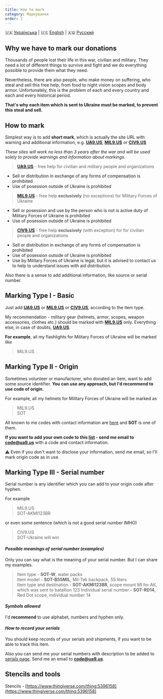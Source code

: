 ```yaml
---
title: How to mark
category: Маркування
order: 2
---
```


🇺🇦 [Українська](/mark/mark)  \|  🇺🇸 [English](/mark/mark_en)  \|  🇦🇶 [Русский](/mark/mark_ru)

## Why we have to mark our donations

Thousands of people lost their life in this war, civilian and military. They need a lot of different things to survive and fight and we do everything possible to provide them what they need.

Nevertheless, there are also people, who make money on suffering, who steal and sell this free help, from food to night vision scopes and body armor. Unfortunately, this is the problem of each and every country and each and every historical period.

**That's why each item which is sent to Ukraine must be marked, to prevent this steal and sell.**

## How to mark

Simplest way is to add **short mark**, which is actually the site URL with warning and additional information, e.g. **[UA9.US](/alert/generic)**, **[MIL9.US](/alert/military)** or **[CIV9.US](/alert/civil)**   

_These sites will work no less than 3 years after the war and will be used solely to provide warnings and information about markings._

> **[UA9.US](/alert/generic)** - free help for civilian and military people and organizations
- Sell or distribution in exchange of any forms of compensation is prohibited
- Use of posession outside of Ukraine is prohibited


> **[MIL9.US](/alert/military)** - free help **exclusively** (no exceptions) for Military Forces of Ukraine  
- Sell or posession and use by the person who is not is active duty of Military Forces of Ukraine is prohibited
- Use of posession outside of Ukraine is prohibited


> **[CIV9.US](/alert/civil)** - free help **exclusively** (with exception) for for civilian people and organizations
- Sell or distribution in exchange of any forms of compensation is prohibited
- Use of posession outside of Ukraine is prohibited
- Use by Military Forces of Ukraine is legal, but it is advised to contact us to help to understand issues with aid distribution.

Also there is a sense to add additional information, like source or serial number.

## Marking Type I - Basic

Just add **[UA9.US](/alert/generic)** or **[MIL9.US](/alert/military)** or **[CIV9.US](/alert/civil)**, according to the item type.

My recommendation - military gear (helmets, armor, scopes, weapon accessories, clothes etc.) should be marked with **[MIL9.US](/alert/military)** only. Everything else, in case of doubts, **[UA9.US](/alert/generic)**.

**For example**, all my flashlights for Military Forces of Ukraine will be marked like 
> MIL9.US

## Marking Type II - Origin

Sometimes volunteer or manufacturer, who donated an item, want to add some source identifier. **You can use any approach, but I'd recommend to use code of origin.**

For example, all my helmets for Military Forces of Ukraine will be marked as
>MIL9.US  
>SOT


All known to me codes with contact information are [here](/read/sources) and **SOT** is one of them.

**If you want to add your own code to this [list](/read/sources) - send me email to [code@ua9.us](mailto:code@ua9.us)** with a code and contact information.

⚠️ Even if you don't want to disclose your information, send me email, so I'll mark origin code as in use.

## Marking Type III - Serial number

Serial number is any identifier which you can add to your origin code after hyphen.

For example
> MIL9.US  
> SOT-AKMI123BR

or even some sentence (which is not a good serial number IMHO)
> CIV9.US  
> SOT-Ukraine will win  
  
#### _Possible meanings of serial number (examples)_

Only you can say what is the meaning of your serial number. But I can share my examples.

> Item type - **SOT-W**, water packs  
> Item model - **SOT-B55MIL**, Mil-Tek backpack, 55 liters  
> Item type and destination - **SOT-AKMI123BR**, scope mount MI for АК, which was sent to batallion 123
> Individual serial number - **SOT-RD14**, Red Dot scope, individual number 14
  
#### _Symbols allowed_

I'd **recommend** to use alphabet, numbers and hyphen only.
  
#### _How to record your serials_

You should keep records of your serials and shipments, if you want to be able to track this item.

Also you can send me your serial numbers with description to be added to [serials page](/read/serials). Send me an email to **[code@ua9.us](mailto:code@ua9.us)**.


## Stencils and tools

Stencils - [https://www.thingiverse.com/thing:5396158](https://www.thingiverse.com/thing:5396158)

